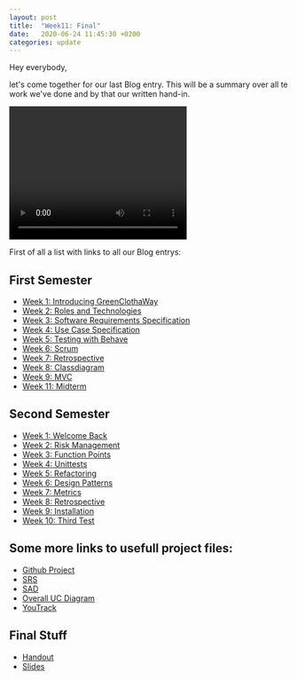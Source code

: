 ```yaml
---
layout: post
title:  "Week11: Final"
date:   2020-06-24 11:45:30 +0200
categories: update
---
```


Hey everybody,

let's come together for our last Blog entry. This will be a summary over all te work we've done and by that our written hand-in.

<video width="320" height="240" controls>
  <source src="https://www.greenclothaway.eu/media/images/promo_vid.mp4" type="video/mp4">
</video>


First of all a list with links to all our Blog entrys:
## First Semester
- [Week 1: Introducing GreenClothaWay](https://blog.greenclothaway.eu/update/2019/09/30/week1-introducing-greenclothaway.html)
- [Week 2: Roles and Technologies](https://blog.greenclothaway.eu/update/2019/10/13/week2-roles-and-technologies.html)
- [Week 3: Software Requirements Specification](https://blog.greenclothaway.eu/update/2019/10/20/week3-software-requirements-specification.html)
- [Week 4: Use Case Specification](https://blog.greenclothaway.eu/update/2019/10/26/week4-use-case-specification.html)
- [Week 5: Testing with Behave](https://blog.greenclothaway.eu/update/2019/11/03/week5-testing-with-behave.html)
- [Week 6: Scrum](https://blog.greenclothaway.eu/update/2019/11/10/week6-scrum.html)
- [Week 7: Retrospective](https://blog.greenclothaway.eu/update/2019/11/13/week7-retrospective.html)
- [Week 8: Classdiagram](https://blog.greenclothaway.eu/update/2019/11/24/week8-classdiagram.html)
- [Week 9: MVC](https://blog.greenclothaway.eu/update/2019/11/30/week9-mvc.html)
- [Week 11: Midterm](https://blog.greenclothaway.eu/update/2019/12/20/week11-midterm.html) 

## Second Semester
- [Week 1: Welcome Back](https://blog.greenclothaway.eu/update/2020/04/21/week1-welcome-back.html)
- [Week 2: Risk Management](https://blog.greenclothaway.eu/update/2020/04/26/week2-risk-management.html)
- [Week 3: Function Points](https://blog.greenclothaway.eu/update/2020/05/02/week3-function-points.html)
- [Week 4: Unittests](https://blog.greenclothaway.eu/update/2020/05/10/week4-unitttests.html)
- [Week 5: Refactoring](https://blog.greenclothaway.eu/update/2020/05/18/week5-refactoring.html)
- [Week 6: Design Patterns](https://blog.greenclothaway.eu/update/2020/05/24/week6-design-patterns.html)
- [Week 7: Metrics](https://blog.greenclothaway.eu/update/2020/06/01/week7-metrics.html)
- [Week 8: Retrospective](https://blog.greenclothaway.eu/update/2020/06/04/week8-retrospective.html)
- [Week 9: Installation](https://blog.greenclothaway.eu/update/2020/06/20/week9-installation.html)
- [Week 10: Third Test](https://blog.greenclothaway.eu/update/2020/06/23/week10-third-test.html)


## Some more links to usefull project files:
- [Github Project](https://github.com/GreenClothaWay/Website/)
- [SRS](https://github.com/GreenClothaWay/Website/blob/master/doc/SRS.md)
- [SAD](https://github.com/GreenClothaWay/Website/blob/master/doc/SAD.md)
- [Overall UC Diagram](https://github.com/GreenClothaWay/Website/blob/master/doc/GCW_UML.png)
- [YouTrack](https://greenclothaway.myjetbrains.com/youtrack/oauth?state=%2Fyoutrack%2F)

## Final Stuff
- [Handout](https://github.com/GreenClothaWay/Website/blob/master/doc/presentations/handout.pdf)
- [Slides](https://github.com/GreenClothaWay/Website/blob/master/doc/presentations/final_presentation.pptx)





